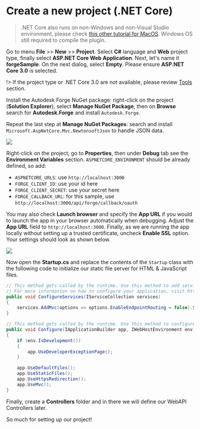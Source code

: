 # Create a new project (.NET Core)

> .NET Core also runs on non-Windows and non-Visual Studio environment, please check [this other tutorial for MacOS](https://github.com/augustogoncalves/dotnetcoreheroku). Windows OS still required to compile the plugin.

Go to menu **File** >> **New** >> **Project**. Select **C#** language and **Web** project type, finally select **ASP.NET Core Web Application**. Next, let's name it **forgeSample**. On the next dialog, select **Empty**. Please ensure **ASP.NET Core 3.0** is selected.

!> If the project type or .NET Core 3.0 are not available, please review [Tools](environment/tools/netcore) section.

Install the Autodesk Forge NuGet package: right-click on the project (**Solution Explorer**), select **Manage NuGet Package**, then on **Browse** search for **Autodesk.Forge** and install `Autodesk.Forge`.

Repeat the last step at **Manage NuGet Packages**: search and install `Microsoft.AspNetCore.Mvc.NewtonsoftJson` to handle JSON data. 

![](_media/netcore/create_project.gif)

Right-click on the project, go to **Properties**, then under **Debug** tab see the **Environment Variables** section. `ASPNETCORE_ENVIRONMENT` should be already defined, so add:

- `ASPNETCORE_URLS`: use `http://localhost:3000`
- `FORGE_CLIENT_ID`: use your id here
- `FORGE_CLIENT_SECRET`: use your secret here
- `FORGE_CALLBACK_URL`: for this sample, use `http://localhost:3000/api/forge/callback/oauth`

You may also check **Launch browser** and specify the **App URL** if you would to launch the app in your browser automatically when debugging. Adjust the **App URL** field to `http://localhost:3000`. Finally, as we are running the app locally without setting up a trusted certificate, uncheck **Enable SSL** option. Your settings should look as shown below.

![](_media/netcore/env_vars.png)

Now open the **Startup.cs** and replace the contents of the `Startup` class with the following code to initialize our static file server for HTML & JavaScript files. 

```csharp
// This method gets called by the runtime. Use this method to add services to the container.
// For more information on how to configure your application, visit https://go.microsoft.com/fwlink/?LinkID=398940
public void ConfigureServices(IServiceCollection services)
{
    services.AddMvc(options => options.EnableEndpointRouting = false).SetCompatibilityVersion(CompatibilityVersion.Version_3_0).AddNewtonsoftJson();
}

// This method gets called by the runtime. Use this method to configure the HTTP request pipeline.
public void Configure(IApplicationBuilder app, IWebHostEnvironment env)
{
    if (env.IsDevelopment())
    {
        app.UseDeveloperExceptionPage();
    }

    app.UseDefaultFiles();
    app.UseStaticFiles();
    app.UseHttpsRedirection();
    app.UseMvc();
}
```

Finally, create a **Controllers** folder and in there we will define our WebAPI Controllers later.

So much for setting up our project!
